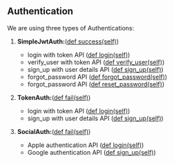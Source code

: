 ## Authentication

We are using three types of Authentications:

1. **SimpleJwtAuth:**([def success(self)](./SimpleJwtAuth/views.py#L50))
   - login with token API ([def login(self)](./SimpleJwtAuth/views.py#L95))
   - verify_user with token API ([def verify_user(self)](./SimpleJwtAuth/views.py#L189))
   - sign_up with user details API ([def sign_up(self)](./SimpleJwtAuth/views.py#L243))
   - forgot_password  API ([def forgot_password(self)](./SimpleJwtAuth/views.py#L312))
   - forgot_password  API ([def reset_password(self)](./SimpleJwtAuth/views.py#L371))

2. **TokenAuth:**([def fail(self)](./TokenAuth/views.py#L26))
   - login with token API ([def login(self)](./TokenAuth/views.py#L72))
   - sign_up with user details API ([def sign_up(self)](./TokenAuth/views.py#L46))

3. **SocialAuth:**([def fail(self)](./SocialAuth))
   - Apple authentication API ([def login(self)](./SocialAuth/apple_auth.py#L16))
   - Google authentication API ([def sign_up(self)](./SocialAuth/google_auth.py#L21))
